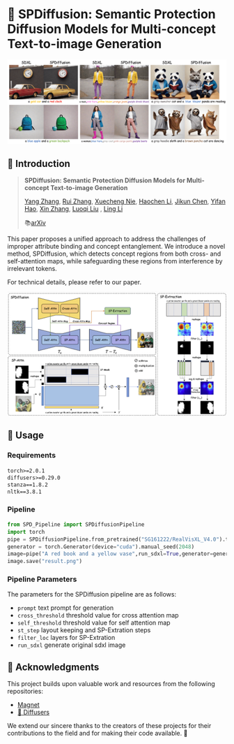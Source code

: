 # 🌟 SPDiffusion: Semantic Protection Diffusion Models for Multi-concept Text-to-image Generation

![main image](./assets/main.png "SPDiffusion")
## 📑 Introduction

> **SPDiffusion: Semantic Protection Diffusion Models for Multi-concept Text-to-image Generation**
>
> [Yang Zhang](https://github.com/zy1xxx), [Rui Zhang](https://www.ict.ac.cn/sourcedb/cn/jssrck/202111/t20211108_6246309.html), [Xuecheng Nie](https://niexc.github.io/), [Haochen Li](https://github.com/Therock90421), [Jikun Chen](), [Yifan Hao](), [Xin Zhang](), [Luoqi Liu]() , [Ling Li]()
>
> 📚[arXiv](https://arxiv.org/abs/2409.01327)

This paper proposes a unified approach to address the challenges of improper attribute binding and concept entanglement. We introduce a novel method, SPDiffusion, which detects concept regions from both cross- and self-attention maps, while safeguarding these regions from interference by irrelevant tokens.

For technical details, please refer to our paper.

![method image](./assets/method.png "Method")

## 🚀 Usage

### Requirements
```
torch>=2.0.1
diffusers>=0.29.0
stanza==1.8.2
nltk==3.8.1
```

### Pipeline
```python
from SPD_Pipeline import SPDiffusionPipeline
import torch
pipe = SPDiffusionPipeline.from_pretrained("SG161222/RealVisXL_V4.0").to("cuda")
generator = torch.Generator(device="cuda").manual_seed(2048)
image=pipe("A red book and a yellow vase",run_sdxl=True,generator=generator,cross_threshold=0.9,self_threshold=0.1).images[0]
image.save("result.png")
```

### Pipeline Parameters
The parameters for the SPDiffusion pipeline are as follows:
- ``prompt`` text prompt for generation
- ``cross_threshold`` threshold value for cross attention map
- ``self_threshold`` threshold value for self attention map
- ``st_step`` layout keeping and SP-Extration steps
- ``filter_loc`` layers for SP-Extration 
- ``run_sdxl`` generate original sdxl image

## 🙏 Acknowledgments

This project builds upon valuable work and resources from the following repositories:

- [Magnet](https://github.com/I2-Multimedia-Lab/Magnet) 
- [🤗 Diffusers](https://github.com/huggingface/diffusers) 

We extend our sincere thanks to the creators of these projects for their contributions to the field and for making their code available. 🙌


